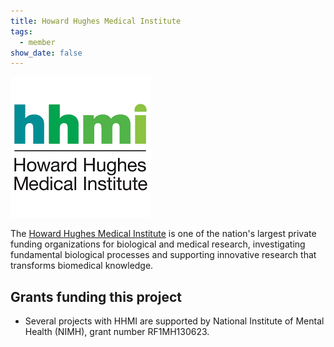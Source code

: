 ```yaml
---
title: Howard Hughes Medical Institute
tags:
  - member
show_date: false
---
```


![](featured.png)

The [Howard Hughes Medical Institute](https://www.hhmi.org/) is one of the nation's largest private funding organizations for biological and medical research, investigating fundamental biological processes and supporting innovative research that transforms biomedical knowledge.

## Grants funding this project

- Several projects with HHMI are supported by National Institute of Mental Health (NIMH), grant number RF1MH130623.
